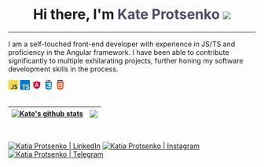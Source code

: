 <h1 align="center">Hi there, I'm <span style="color:#4a4e69;">Kate Protsenko</span> <img
src="https://github.com/blackcater/blackcater/raw/main/images/Hi.gif" height="32" /></h1>

<hr style="border-top: 1.5px solid #4a4e69; background: none;"/>

I am a self-touched front-end developer with experience in JS/TS and proficiency in the Angular framework. I have been able to contribute significantly to multiple exhilarating projects, further honing my software development skills in the process.


<div align="left">
<code><img height="20" alt="javascript" src="https://raw.githubusercontent.com/github/explore/80688e429a7d4ef2fca1e82350fe8e3517d3494d/topics/javascript/javascript.png"></code>
<code><img height="20" alt="typescript" src="https://raw.githubusercontent.com/github/explore/80688e429a7d4ef2fca1e82350fe8e3517d3494d/topics/typescript/typescript.png"></code>
<code><img height="20" alt="angular" src="https://raw.githubusercontent.com/github/explore/5c058a388828bb5fde0bcafd4bc867b5bb3f26f3/topics/angular/angular.png"></code>
<code><img height="20" alt="css" src="https://raw.githubusercontent.com/github/explore/5c058a388828bb5fde0bcafd4bc867b5bb3f26f3/topics/css/css.png"></code>
<code><img height="20" alt="html" src="https://raw.githubusercontent.com/github/explore/5c058a388828bb5fde0bcafd4bc867b5bb3f26f3/topics/html/html.png"></code>
</div>

<br />

| <a href="https://github.com/katia9261/github-readme-stats"><img align="center" src="https://github-readme-stats.vercel.app/api?username=katia9261&show_icons=true&include_all_commits=true&hide_border=true&hide=stars&show=reviews&theme=material-palenight&hide_rank=true" alt="Kate's github stats" /></a> | <a href="https://github.com/katia9261/github-readme-stats"><img align="center" src="https://github-readme-stats.vercel.app/api/top-langs/?username=katia9261&layout=compact&theme=material-palenight&hide_border=true" /></a> |
| ------------- | ------------- |


<br />

<p align="left">
    <a href="https://www.linkedin.com/in/protsenko-kateryna" target="_blank"><img alt="Katia Protsenko | LinkedIn" src="https://img.shields.io/badge/LinkedIn-0077B5?style=for-the-badge&logo=linkedin&logoColor=white"></a>
		<a href="https://www.instagram.com/katia9261/" target="_blank"><img alt="Katia Protsenko | Instagram" src="https://img.shields.io/badge/Instagram-E4405F?style=for-the-badge&logo=instagram&logoColor=white"></a>
		<a href="https://t.me/katia9261" target="_blank"><img alt="Katia Protsenko | Telegram" src="https://img.shields.io/badge/Telegram-2CA5E0?style=for-the-badge&logo=telegram&logoColor=white"></a>
</p>
